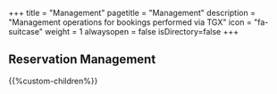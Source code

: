 +++
title = "Management"
pagetitle = "Management"
description = "Management operations for bookings performed via TGX"
icon = "fa-suitcase"
weight = 1
alwaysopen = false
isDirectory=false
+++


## Reservation Management
{{%custom-children%}}
